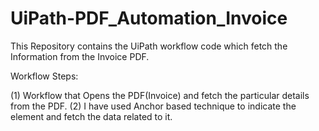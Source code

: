 # UiPath-PDF_Automation_Invoice
This Repository contains the UiPath workflow code which fetch the Information from the Invoice PDF.

Workflow Steps:

(1) Workflow that Opens the PDF(Invoice) and fetch the particular details from the PDF.
(2) I have used Anchor based technique to indicate the element and fetch the data related to it.
